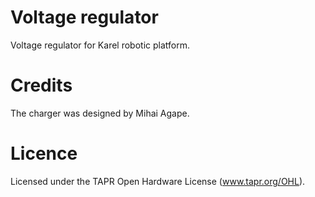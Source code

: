 Voltage regulator
=====================
Voltage regulator for Karel robotic platform.

Credits
=======
The charger was designed by Mihai Agape.

Licence
=======
Licensed under the TAPR Open Hardware License (www.tapr.org/OHL).
